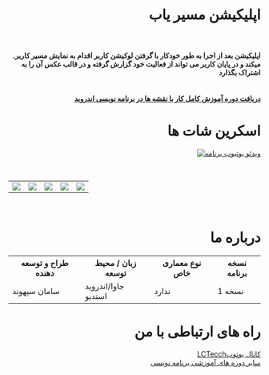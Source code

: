 
<div align="right">

# اپلیکیشن مسیر یاب
</br>


<h4>.اپلیکیشن بعد از اجرا به طور خودکار با گرفتن لوکیشن کاربر اقدام به نمایش مسیر کاربر میکند و در پایان کاربر می تواند از فعالیت خود گزارش گرفته و در قالب عکس آن را به اشتراک بگذارد</h4>
</br>  <a href="https://faranesh.com/author/samansepahvand"><b>
دریافت دوره آموزش کامل کار با نقشه ها در برنامه نویسی اندروید
</b></a></br>


# اسکرین شات ها



[![ویدئو یوتبوب برنامه](http://s17.picofile.com/file/8412026268/tracer_icon1.png)](https://www.youtube.com/watch?v=UCAB72ugAZ09MfEONwCJX8Mg)

<br>

<table>
<tr>
<td><img src="http://s16.picofile.com/file/8412023768/Screenshot_20201027_151751_TracerApp.jpg"></td>
<td><img src="http://s17.picofile.com/file/8412023718/Screenshot_20201027_151638_TracerApp.jpg"></td>
<td><img src="http://s17.picofile.com/file/8412023692/Screenshot_20201018_153005_TracerApp.jpg"></td>
<td><img src="http://s17.picofile.com/file/8412023826/Screenshot_20201027_151852_TracerApp.jpg"></td>
<td><img src="http://s16.picofile.com/file/8412023792/Screenshot_20201027_151836_TracerApp.jpg"></td>
</tr>
</table>
</br>

# درباره ما

<center>

<table width="%100">
<tr>
<th>طراح و توسعه دهنده</th>
<th>زبان  / محیط توسعه</th>
<th>نوع معماری خاص</th>
<th>نسخه برنامه</th>
</tr>
<tr>
<td>سامان سپهوند</td>
<td>جاوا/اندروید استدیو</td>
<td>ندارد</td>
<td>نسخه 1</td>
</tr>
</table>
</center>


# راه های ارتباطی با من
<a href="http://www.youtube.com/channel/UCAB72ugAZ09MfEONwCJX8Mg">
LCTecchکانال یوتوب
</a>

</br>
<a href="https://faranesh.com/author/samansepahvand">
سایر دوره های آموزشی برنامه نویسی 
</a>

</div>






